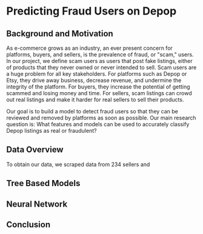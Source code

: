# Predicting Fraud Users on Depop 

## Background and Motivation

As e-commerce grows as an industry, an ever present concern for platforms, buyers, and sellers, is the prevalence of fraud, or "scam," users. In our project, we define scam users as users that post fake listings, either of products that they never owned or never intended to sell. Scam users are a huge problem for all key stakeholders. For platforms such as Depop or Etsy, they drive away business, decrease revenue, and undermine the integrity of the platform. For buyers, they increase the potential of getting scammed and losing money and time. For sellers, scam listings can crowd out real listings and make it harder for real sellers to sell their products. 

Our goal is to build a model to detect fraud users so that they can be reviewed and removed by platforms as soon as possible. Our main research question is: What features and models can be used to accurately classify Depop listings as real or fraudulent?

## Data Overview

To obtain our data, we scraped data from 234 sellers and 

## Tree Based Models

## Neural Network

## Conclusion
